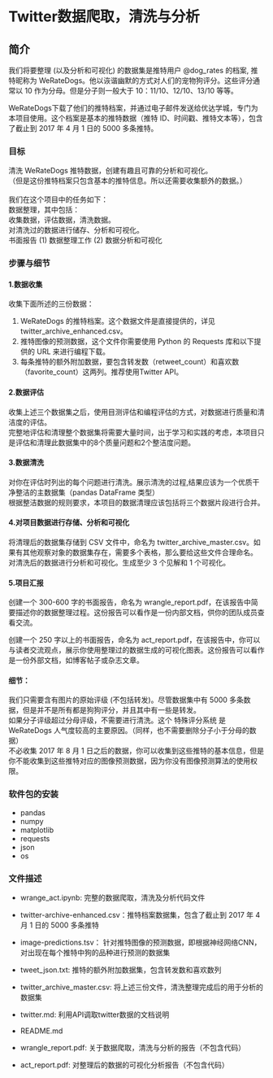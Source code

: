 # Twitter数据爬取，清洗与分析

## 简介

我们将要整理 (以及分析和可视化) 的数据集是推特用户 @dog_rates 的档案, 推特昵称为 WeRateDogs。他以诙谐幽默的方式对人们的宠物狗评分。这些评分通常以 10 作为分母。但是分子则一般大于 10：11/10、12/10、13/10 等等。

WeRateDogs下载了他们的推特档案，并通过电子邮件发送给优达学城，专门为本项目使用。这个档案是基本的推特数据（推特 ID、时间戳、推特文本等），包含了截止到 2017 年 4 月 1 日的 5000 多条推特。


### 目标
清洗 WeRateDogs 推特数据，创建有趣且可靠的分析和可视化。<br/>
（但是这份推特档案只包含基本的推特信息。所以还需要收集额外的数据。）<br/>
<br/>
我们在这个项目中的任务如下：<br/>
数据整理，其中包括：<br/>
收集数据，评估数据，清洗数据。<br/>
对清洗过的数据进行储存、分析和可视化。<br/>
书面报告 (1) 数据整理工作 (2) 数据分析和可视化<br/>


### 步骤与细节

#### 1.数据收集
收集下面所述的三份数据：<br/>

1. WeRateDogs 的推特档案。这个数据文件是直接提供的，详见twitter_archive_enhanced.csv。
2. 推特图像的预测数据，这个文件你需要使用 Python 的 Requests 库和以下提供的 URL 来进行编程下载。
3. 每条推特的额外附加数据，要包含转发数（retweet_count）和喜欢数（favorite_count）这两列。推荐使用Twitter API。




#### 2.数据评估
收集上述三个数据集之后，使用目测评估和编程评估的方式，对数据进行质量和清洁度的评估。<br/>
完整地评估和清理整个数据集将需要大量时间，出于学习和实践的考虑，本项目只是评估和清理此数据集中的8个质量问题和2个整洁度问题。<br/>

#### 3.数据清洗
对你在评估时列出的每个问题进行清洗。展示清洗的过程,结果应该为一个优质干净整洁的主数据集（pandas DataFrame 类型）<br/>
根据整洁数据的规则要求，本项目的数据清理应该包括将三个数据片段进行合并。<br/>

#### 4.对项目数据进行存储、分析和可视化
将清理后的数据集存储到 CSV 文件中，命名为 twitter_archive_master.csv。如果有其他观察对象的数据集存在，需要多个表格，那么要给这些文件合理命名。<br/>
对清洗后的数据进行分析和可视化。生成至少 3 个见解和 1 个可视化。


#### 5.项目汇报
创建一个 300-600 字的书面报告，命名为 wrangle_report.pdf，在该报告中简要描述你的数据整理过程。这份报告可以看作是一份内部文档，供你的团队成员查看交流。<br/>

创建一个 250 字以上的书面报告，命名为 act_report.pdf，在该报告中，你可以与读者交流观点，展示你使用整理过的数据生成的可视化图表。这份报告可以看作是一份外部文档，如博客帖子或杂志文章。<br/>

#### 细节：

我们只需要含有图片的原始评级 (不包括转发)。尽管数据集中有 5000 多条数据，但是并不是所有都是狗狗评分，并且其中有一些是转发。<br/>
如果分子评级超过分母评级，不需要进行清洗。这个 特殊评分系统 是 WeRateDogs 人气度较高的主要原因。（同样，也不需要删除分子小于分母的数据）<br/>
不必收集 2017 年 8 月 1 日之后的数据，你可以收集到这些推特的基本信息，但是你不能收集到这些推特对应的图像预测数据，因为你没有图像预测算法的使用权限。<br/>



### 软件包的安装
- pandas
- numpy
- matplotlib
- requests
- json
- os

### 文件描述

- wrange_act.ipynb: 完整的数据爬取，清洗及分析代码文件

- twitter-archive-enhanced.csv：推特档案数据集，包含了截止到 2017 年 4 月 1 日的 5000 多条推特
- image-predictions.tsv：       针对推特图像的预测数据，即根据神经网络CNN，对出现在每个推特中狗的品种进行预测的数据集
- tweet_json.txt:               推特的额外附加数据集，包含转发数和喜欢数列
- twitter_archive_master.csv:   将上述三份文件，清洗整理完成后的用于分析的数据集

- twitter.md: 利用API调取twitter数据的文档说明
- README.md

- wrangle_report.pdf: 关于数据爬取，清洗与分析的报告（不包含代码）
- act_report.pdf: 对整理后的数据的可视化分析报告（不包含代码）

